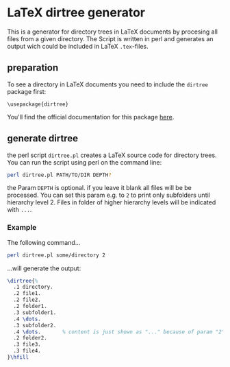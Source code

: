 # LaTeX dirtree generator
This is a generator for directory trees in LaTeX documents by procesing all files from a given directory.
The Script is written in perl and generates an output wich could be included in LaTeX `.tex`-files.

## preparation
To see a directory in LaTeX documents you need to include the `dirtree` package first:

```
\usepackage{dirtree}
```

You'll find the official documentation for this package [here](http://tug.ctan.org/macros/generic/dirtree/dirtree.pdf).

## generate dirtree
the perl script `dirtree.pl` creates a LaTeX source code for directory trees.
You can run the script using perl on the command line:

```bash
perl dirtree.pl PATH/TO/DIR DEPTH?
```

the Param `DEPTH` is optional. if you leave it blank all files will be be processed.
You can set this param e.g. to `2` to print only subfolders until hierarchy level 2.
Files in folder of higher hierarchy levels will be indicated with `...`.

### Example
The following command...

```bash
perl dirtree.pl some/directory 2
```

...will generate the output:

```latex
\dirtree{%
  .1 directory.
  .2 file1.
  .2 file2.
  .2 folder1.
  .3 subfolder1.
  .4 \dots.
  .3 subfolder2.
  .4 \dots.       % content is just shown as "..." because of param "2"
  .2 folder2.
  .3 file3.
  .3 file4.
}\hfill
```
